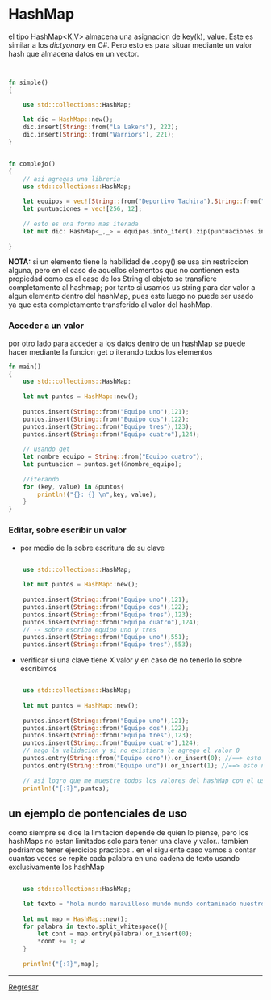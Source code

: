 # HashMap

el tipo HashMap<K,V> almacena una asignacion de key(k), value. Este es similar a los *dictyonary* en C#. Pero esto es para situar mediante un valor hash que almacena datos en un vector.

```rust


fn simple()
{

    use std::collections::HashMap;
    
    let dic = HashMap::new();
    dic.insert(String::from("La Lakers"), 222);
    dic.insert(String::from("Warriors"), 221);
}


fn complejo()
{
    // asi agregas una libreria
    use std::collections::HashMap;
    
    let equipos = vec![String::from("Deportivo Tachira"),String::from("Alianza Lima")];
    let puntuaciones = vec![256, 12];
    
    // esto es una forma mas iterada
    let mut dic: HashMap<_,_> = equipos.into_iter().zip(puntuaciones.into_iter()).collect();
    
}


```

**NOTA:** si un elemento tiene la habilidad de .copy() se usa sin restriccion alguna, pero en el caso de aquellos elementos que no contienen esta propiedad como es el caso de los String el objeto se transfiere completamente al hashmap; por tanto si usamos us string para dar valor a algun elemento dentro del hashMap, pues este luego no puede ser usado ya que esta completamente transferido al valor del hashMap.

### Acceder a un valor
por otro lado para acceder a los datos dentro de un hashMap se puede hacer mediante la funcion get o iterando todos los elementos

```rust
fn main()
{
    use std::collections::HashMap;
    
    let mut puntos = HashMap::new();
    
    puntos.insert(String::from("Equipo uno"),121);
    puntos.insert(String::from("Equipo dos"),122);
    puntos.insert(String::from("Equipo tres"),123);
    puntos.insert(String::from("Equipo cuatro"),124);
    
    // usando get
    let nombre_equipo = String::from("Equipo cuatro");
    let puntuacion = puntos.get(&nombre_equipo);
    
    //iterando
    for (key, value) in &puntos{
        println!("{}: {} \n",key, value);
    }
}   

```
### Editar, sobre escribir un valor

* por medio de la sobre escritura de su clave

```rust

    use std::collections::HashMap;
    
    let mut puntos = HashMap::new();
    
    puntos.insert(String::from("Equipo uno"),121);
    puntos.insert(String::from("Equipo dos"),122);
    puntos.insert(String::from("Equipo tres"),123);
    puntos.insert(String::from("Equipo cuatro"),124);
    // -- sobre escribo equipo uno y tres
    puntos.insert(String::from("Equipo uno"),551);
    puntos.insert(String::from("Equipo tres"),553);

```
* verificar si una clave tiene X valor y en caso de no tenerlo lo sobre escribimos

```rust

    use std::collections::HashMap;
    
    let mut puntos = HashMap::new();
    
    puntos.insert(String::from("Equipo uno"),121);
    puntos.insert(String::from("Equipo dos"),122);
    puntos.insert(String::from("Equipo tres"),123);
    puntos.insert(String::from("Equipo cuatro"),124);
    // hago la validacion y si no existiera le agrego el valor 0
    puntos.entry(String::from("Equipo cero")).or_insert(0); //==> esto sucede
    puntos.entry(String::from("Equipo uno")).or_insert(1); //==> esto no sucede por que ya tenia un valor
    
    // asi logro que me muestre todos los valores del hashMap con el uso de {:?}
    println!("{:?}",puntos);

```

## un ejemplo de pontenciales de uso

como siempre se dice la limitacion depende de quien lo piense, pero los hashMaps no estan limitados solo para tener una clave y valor.. tambien podriamos tener ejercicios practicos.. en el siguiente caso vamos a contar cuantas veces se repite cada palabra en una cadena de texto usando exclusivamente los hashMap

```rust

    use std::collections::HashMap;
    
    let texto = "hola mundo maravilloso mundo mundo contaminado nuestro mundo nos dice hola en las mañana pero el grocero no dice nada al anochecer";
    
    let mut map = HashMap::new();
    for palabra in texto.split_whitespace(){
        let cont = map.entry(palabra).or_insert(0);
        *cont += 1; w
    }
    
    println!("{:?}",map);

```

*****
[Regresar](./Readme.md)